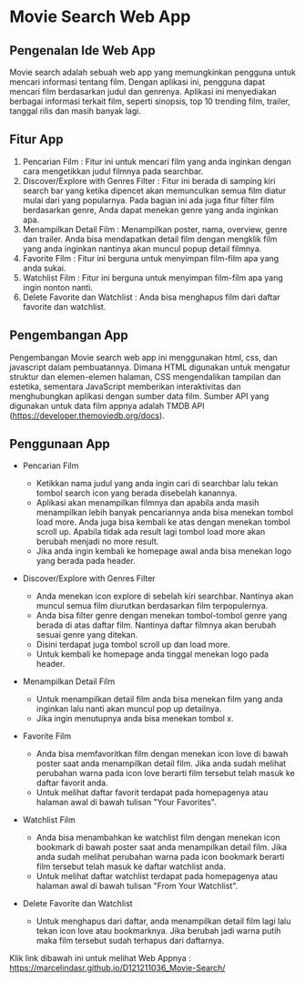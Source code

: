 # Movie Search Web App

## Pengenalan Ide Web App
Movie search adalah sebuah web app yang memungkinkan pengguna untuk mencari informasi tentang film. Dengan aplikasi ini, pengguna dapat mencari film berdasarkan judul dan genrenya. Aplikasi ini menyediakan berbagai informasi terkait film, seperti sinopsis, top 10 trending film, trailer, tanggal rilis dan masih banyak lagi.

## Fitur App
1. Pencarian Film : Fitur ini untuk mencari film yang anda inginkan dengan cara mengetikkan judul filmnya pada searchbar.
2. Discover/Explore with Genres Filter : Fitur ini berada di samping kiri search bar yang ketika dipencet akan memunculkan semua film diatur mulai dari yang popularnya. Pada bagian ini ada juga fitur filter film berdasarkan genre, Anda dapat menekan genre yang anda inginkan apa.
3. Menampilkan Detail Film : Menampilkan poster, nama, overview, genre dan trailer. Anda bisa mendapatkan detail film dengan mengklik film yang anda inginkan nantinya akan muncul popup detail filmnya.
4. Favorite Film : Fitur ini berguna untuk menyimpan film-film apa yang anda sukai.
5. Watchlist Film : Fitur ini berguna untuk menyimpan film-film apa yang ingin nonton nanti.
6. Delete Favorite dan Watchlist : Anda bisa menghapus film dari daftar favorite dan watchlist.

## Pengembangan App
Pengembangan Movie search web app ini menggunakan html, css, dan javascript dalam pembuatannya. Dimana HTML digunakan untuk mengatur struktur dan elemen-elemen halaman, CSS mengendalikan tampilan dan estetika, sementara JavaScript memberikan interaktivitas dan menghubungkan aplikasi dengan sumber data film.  Sumber API yang digunakan untuk data film appnya adalah TMDB API (https://developer.themoviedb.org/docs).

## Penggunaan App

- Pencarian Film
  * Ketikkan nama judul yang anda ingin cari di searchbar lalu tekan tombol search icon yang berada disebelah kanannya.
  * Aplikasi akan menampilkan filmnya dan apabila anda masih menampilkan lebih banyak pencariannya anda bisa menekan tombol load more. Anda juga bisa kembali ke atas dengan menekan tombol scroll up. Apabila tidak ada result lagi tombol load more akan berubah menjadi no more result.
  * Jika anda ingin kembali ke homepage awal anda bisa menekan logo yang berada pada header.
    
- Discover/Explore with Genres Filter
  * Anda menekan icon explore di sebelah kiri searchbar. Nantinya akan muncul semua film diurutkan berdasarkan film terpopulernya.
  * Anda bisa filter genre dengan menekan tombol-tombol genre yang berada di atas daftar film. Nantinya daftar filmnya akan berubah sesuai genre yang ditekan.
  * Disini terdapat juga tombol scroll up dan load more.
  * Untuk kembali ke homepage anda tinggal menekan logo pada header.
    
- Menampilkan Detail Film
  * Untuk menampilkan detail film anda bisa menekan film yang anda inginkan lalu nanti akan muncul pop up detailnya.
  * Jika ingin menutupnya anda bisa menekan tombol x.
    
- Favorite Film
  * Anda bisa memfavoritkan film dengan menekan icon love di bawah poster saat anda menampilkan detail film. Jika anda sudah melihat perubahan warna pada icon love berarti film tersebut telah masuk ke daftar favorit anda.
  * Untuk melihat daftar favorit terdapat pada homepagenya atau halaman awal di bawah tulisan "Your Favorites".
    
- Watchlist Film
  * Anda bisa menambahkan ke watchlist film dengan menekan icon bookmark di bawah poster saat anda menampilkan detail film. Jika anda sudah melihat perubahan warna pada icon bookmark berarti film tersebut telah masuk ke daftar watchlist anda.
  * Untuk melihat daftar watchlist terdapat pada homepagenya atau halaman awal di bawah tulisan "From Your Watchlist".
    
- Delete Favorite dan Watchlist
  * Untuk menghapus dari daftar, anda menampilkan detail film lagi lalu tekan icon love atau bookmarknya. Jika berubah jadi warna putih maka film tersebut sudah terhapus dari daftarnya.

Klik link dibawah ini untuk melihat Web Appnya :
https://marcelindasr.github.io/D121211036_Movie-Search/
